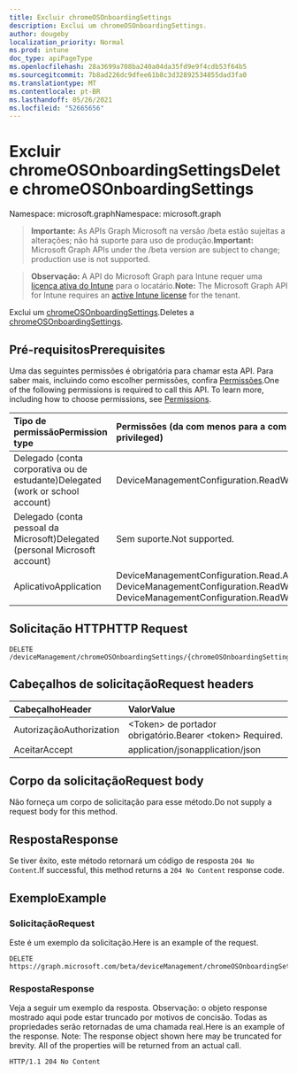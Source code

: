 ```yaml
---
title: Excluir chromeOSOnboardingSettings
description: Exclui um chromeOSOnboardingSettings.
author: dougeby
localization_priority: Normal
ms.prod: intune
doc_type: apiPageType
ms.openlocfilehash: 28a3699a708ba240a04da35fd9e9f4cdb53f64b5
ms.sourcegitcommit: 7b8ad226dc9dfee61b8c3d32892534855dad3fa0
ms.translationtype: MT
ms.contentlocale: pt-BR
ms.lasthandoff: 05/26/2021
ms.locfileid: "52665656"
---
```

# <a name="delete-chromeosonboardingsettings"></a><span data-ttu-id="ff8f3-103">Excluir chromeOSOnboardingSettings</span><span class="sxs-lookup"><span data-stu-id="ff8f3-103">Delete chromeOSOnboardingSettings</span></span>

<span data-ttu-id="ff8f3-104">Namespace: microsoft.graph</span><span class="sxs-lookup"><span data-stu-id="ff8f3-104">Namespace: microsoft.graph</span></span>

> <span data-ttu-id="ff8f3-105">**Importante:** As APIs Graph Microsoft na versão /beta estão sujeitas a alterações; não há suporte para uso de produção.</span><span class="sxs-lookup"><span data-stu-id="ff8f3-105">**Important:** Microsoft Graph APIs under the /beta version are subject to change; production use is not supported.</span></span>

> <span data-ttu-id="ff8f3-106">**Observação:** A API do Microsoft Graph para Intune requer uma [licença ativa do Intune](https://go.microsoft.com/fwlink/?linkid=839381) para o locatário.</span><span class="sxs-lookup"><span data-stu-id="ff8f3-106">**Note:** The Microsoft Graph API for Intune requires an [active Intune license](https://go.microsoft.com/fwlink/?linkid=839381) for the tenant.</span></span>

<span data-ttu-id="ff8f3-107">Exclui um [chromeOSOnboardingSettings](../resources/intune-chromebooksync-chromeosonboardingsettings.md).</span><span class="sxs-lookup"><span data-stu-id="ff8f3-107">Deletes a [chromeOSOnboardingSettings](../resources/intune-chromebooksync-chromeosonboardingsettings.md).</span></span>

## <a name="prerequisites"></a><span data-ttu-id="ff8f3-108">Pré-requisitos</span><span class="sxs-lookup"><span data-stu-id="ff8f3-108">Prerequisites</span></span>
<span data-ttu-id="ff8f3-p101">Uma das seguintes permissões é obrigatória para chamar esta API. Para saber mais, incluindo como escolher permissões, confira [Permissões](/graph/permissions-reference).</span><span class="sxs-lookup"><span data-stu-id="ff8f3-p101">One of the following permissions is required to call this API. To learn more, including how to choose permissions, see [Permissions](/graph/permissions-reference).</span></span>

|<span data-ttu-id="ff8f3-111">Tipo de permissão</span><span class="sxs-lookup"><span data-stu-id="ff8f3-111">Permission type</span></span>|<span data-ttu-id="ff8f3-112">Permissões (da com menos para a com mais privilégios)</span><span class="sxs-lookup"><span data-stu-id="ff8f3-112">Permissions (from least to most privileged)</span></span>|
|:---|:---|
|<span data-ttu-id="ff8f3-113">Delegado (conta corporativa ou de estudante)</span><span class="sxs-lookup"><span data-stu-id="ff8f3-113">Delegated (work or school account)</span></span>|<span data-ttu-id="ff8f3-114">DeviceManagementConfiguration.ReadWrite.All</span><span class="sxs-lookup"><span data-stu-id="ff8f3-114">DeviceManagementConfiguration.ReadWrite.All</span></span>|
|<span data-ttu-id="ff8f3-115">Delegado (conta pessoal da Microsoft)</span><span class="sxs-lookup"><span data-stu-id="ff8f3-115">Delegated (personal Microsoft account)</span></span>|<span data-ttu-id="ff8f3-116">Sem suporte.</span><span class="sxs-lookup"><span data-stu-id="ff8f3-116">Not supported.</span></span>|
|<span data-ttu-id="ff8f3-117">Aplicativo</span><span class="sxs-lookup"><span data-stu-id="ff8f3-117">Application</span></span>|<span data-ttu-id="ff8f3-118">DeviceManagementConfiguration.Read.All, DeviceManagementConfiguration.ReadWrite.All</span><span class="sxs-lookup"><span data-stu-id="ff8f3-118">DeviceManagementConfiguration.Read.All, DeviceManagementConfiguration.ReadWrite.All</span></span>|

## <a name="http-request"></a><span data-ttu-id="ff8f3-119">Solicitação HTTP</span><span class="sxs-lookup"><span data-stu-id="ff8f3-119">HTTP Request</span></span>
<!-- {
  "blockType": "ignored"
}
-->
``` http
DELETE /deviceManagement/chromeOSOnboardingSettings/{chromeOSOnboardingSettingsId}
```

## <a name="request-headers"></a><span data-ttu-id="ff8f3-120">Cabeçalhos de solicitação</span><span class="sxs-lookup"><span data-stu-id="ff8f3-120">Request headers</span></span>
|<span data-ttu-id="ff8f3-121">Cabeçalho</span><span class="sxs-lookup"><span data-stu-id="ff8f3-121">Header</span></span>|<span data-ttu-id="ff8f3-122">Valor</span><span class="sxs-lookup"><span data-stu-id="ff8f3-122">Value</span></span>|
|:---|:---|
|<span data-ttu-id="ff8f3-123">Autorização</span><span class="sxs-lookup"><span data-stu-id="ff8f3-123">Authorization</span></span>|<span data-ttu-id="ff8f3-124">&lt;Token&gt; de portador obrigatório.</span><span class="sxs-lookup"><span data-stu-id="ff8f3-124">Bearer &lt;token&gt; Required.</span></span>|
|<span data-ttu-id="ff8f3-125">Aceitar</span><span class="sxs-lookup"><span data-stu-id="ff8f3-125">Accept</span></span>|<span data-ttu-id="ff8f3-126">application/json</span><span class="sxs-lookup"><span data-stu-id="ff8f3-126">application/json</span></span>|

## <a name="request-body"></a><span data-ttu-id="ff8f3-127">Corpo da solicitação</span><span class="sxs-lookup"><span data-stu-id="ff8f3-127">Request body</span></span>
<span data-ttu-id="ff8f3-128">Não forneça um corpo de solicitação para esse método.</span><span class="sxs-lookup"><span data-stu-id="ff8f3-128">Do not supply a request body for this method.</span></span>

## <a name="response"></a><span data-ttu-id="ff8f3-129">Resposta</span><span class="sxs-lookup"><span data-stu-id="ff8f3-129">Response</span></span>
<span data-ttu-id="ff8f3-130">Se tiver êxito, este método retornará um código de resposta `204 No Content`.</span><span class="sxs-lookup"><span data-stu-id="ff8f3-130">If successful, this method returns a `204 No Content` response code.</span></span>

## <a name="example"></a><span data-ttu-id="ff8f3-131">Exemplo</span><span class="sxs-lookup"><span data-stu-id="ff8f3-131">Example</span></span>

### <a name="request"></a><span data-ttu-id="ff8f3-132">Solicitação</span><span class="sxs-lookup"><span data-stu-id="ff8f3-132">Request</span></span>
<span data-ttu-id="ff8f3-133">Este é um exemplo da solicitação.</span><span class="sxs-lookup"><span data-stu-id="ff8f3-133">Here is an example of the request.</span></span>
``` http
DELETE https://graph.microsoft.com/beta/deviceManagement/chromeOSOnboardingSettings/{chromeOSOnboardingSettingsId}
```

### <a name="response"></a><span data-ttu-id="ff8f3-134">Resposta</span><span class="sxs-lookup"><span data-stu-id="ff8f3-134">Response</span></span>
<span data-ttu-id="ff8f3-p102">Veja a seguir um exemplo da resposta. Observação: o objeto response mostrado aqui pode estar truncado por motivos de concisão. Todas as propriedades serão retornadas de uma chamada real.</span><span class="sxs-lookup"><span data-stu-id="ff8f3-p102">Here is an example of the response. Note: The response object shown here may be truncated for brevity. All of the properties will be returned from an actual call.</span></span>
``` http
HTTP/1.1 204 No Content
```




